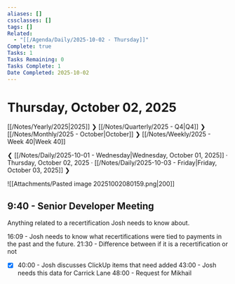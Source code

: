 ```yaml
---
aliases: []
cssclasses: []
tags: []
Related:
  - "[[/Agenda/Daily/2025-10-02 - Thursday]]"
Complete: true
Tasks: 1
Tasks Remaining: 0
Tasks Complete: 1
Date Completed: 2025-10-02
---
```

# Thursday, October 02, 2025

[[/Notes/Yearly/2025|2025]] ❯ [[/Notes/Quarterly/2025 - Q4|Q4]] ❯ [[/Notes/Monthly/2025 - October|October]] ❯ [[/Notes/Weekly/2025 - Week 40|Week 40]]

❮ [[/Notes/Daily/2025-10-01 - Wednesday|Wednesday, October 01, 2025]] · Thursday, October 02, 2025 · [[/Notes/Daily/2025-10-03 - Friday|Friday, October 03, 2025]] ❯


![[Attachments/Pasted image 20251002080159.png|200]]

## 9:40 - Senior Developer Meeting

Anything related to a recertification Josh needs to know about.

16:09 - Josh needs to know what recertifications were tied to payments in the past and the future.
21:30 - Difference between if it is a recertification or not
- [x] 40:00 - Josh discusses ClickUp items that need added
43:00 - Josh needs this data for Carrick Lane
48:00 - Request for Mikhail

